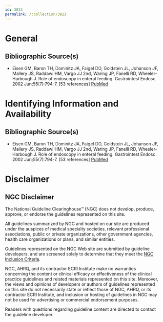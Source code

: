 ```yaml
---
id: 3823
permalink: /:collection/3823
---
```


# General

## Bibliographic Source(s)

- Eisen GM, Baron TH, Dominitz JA, Faigel DO, Goldstein JL, Johanson JF, Mallery JS, Raddawi HM, Vargo JJ 2nd, Waring JP, Fanelli RD, Wheeler-Harbough J. Role of endoscopy in enteral feeding. Gastrointest Endosc. 2002 Jun;55(7):794-7. [53 references] [ PubMed ](http://www.ncbi.nlm.nih.gov/entrez/query.fcgi?cmd=Retrieve&db=pubmed&dopt=Abstract&list_uids=12024129)

# Identifying Information and Availability

## Bibliographic Source(s)

- Eisen GM, Baron TH, Dominitz JA, Faigel DO, Goldstein JL, Johanson JF, Mallery JS, Raddawi HM, Vargo JJ 2nd, Waring JP, Fanelli RD, Wheeler-Harbough J. Role of endoscopy in enteral feeding. Gastrointest Endosc. 2002 Jun;55(7):794-7. [53 references] [ PubMed ](http://www.ncbi.nlm.nih.gov/entrez/query.fcgi?cmd=Retrieve&db=pubmed&dopt=Abstract&list_uids=12024129)

# Disclaimer

## NGC Disclaimer

The National Guideline Clearinghouse™ (NGC) does not develop, produce, approve, or endorse the guidelines represented on this site.

All guidelines summarized by NGC and hosted on our site are produced under the auspices of medical specialty societies, relevant professional associations, public or private organizations, other government agencies, health care organizations or plans, and similar entities.

Guidelines represented on the NGC Web site are submitted by guideline developers, and are screened solely to determine that they meet the [NGC Inclusion Criteria](/help-and-about/summaries/inclusion-criteria).

NGC, AHRQ, and its contractor ECRI Institute make no warranties concerning the content or clinical efficacy or effectiveness of the clinical practice guidelines and related materials represented on this site. Moreover, the views and opinions of developers or authors of guidelines represented on this site do not necessarily state or reflect those of NGC, AHRQ, or its contractor ECRI Institute, and inclusion or hosting of guidelines in NGC may not be used for advertising or commercial endorsement purposes.

Readers with questions regarding guideline content are directed to contact the guideline developer.

